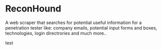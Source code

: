# ReconHound

A web scraper that searches for potential useful information for a penetration tester like: company emails, potential input forms and boxes, technologies, login directrories and much more..

test
